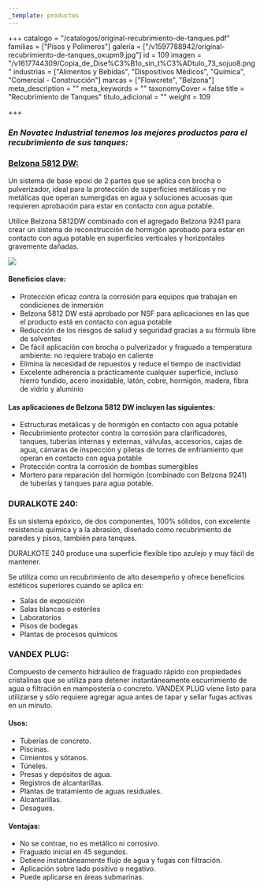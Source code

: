 ```yaml
---
_template: productos
---
```






+++
catalogo = "/catalogos/original-recubrimiento-de-tanques.pdf"
familias = ["Pisos y Polímeros"]
galeria = ["/v1597788942/original-recubrimiento-de-tanques_oxupm9.jpg"]
id = 109
imagen = "/v1617744309/Copia_de_Dise%C3%B1o_sin_t%C3%ADtulo_73_sojuo8.png"
industrias = ["Alimentos y Bebidas", "Dispositivos Médicos", "Química", "Comercial - Construcción"]
marcas = ["Flowcrete", "Belzona"]
meta_description = ""
meta_keywords = ""
taxonomyCover = false
title = "Recubrimiento de Tanques"
titulo_adicional = ""
weight = 109

+++
### **_En Novatec Industrial tenemos los mejores productos para el recubrimiento de sus tanques:_**

### [**Belzona 5812 DW:**](https://www.belzona.com/es/products/5000/5812dw.aspx)

Un sistema de base epoxi de 2 partes que se aplica con brocha o pulverizador, ideal para la protección de superficies metálicas y no metálicas que operan sumergidas en agua y soluciones acuosas que requieren aprobación para estar en contacto con agua potable.

Utilice Belzona 5812DW combinado con el agregado Belzona 9241 para crear un sistema de reconstrucción de hormigón aprobado para estar en contacto con agua potable en superficies verticales y horizontales gravemente dañadas.

![](https://res.cloudinary.com/novatec/v1597788545/5812dw_1_o5gyuw.jpg)

#### Beneficios clave:

* Protección eficaz contra la corrosión para equipos que trabajan en condiciones de inmersión
* Belzona 5812 DW está aprobado por NSF para aplicaciones en las que el producto está en contacto con agua potable
* Reducción de los riesgos de salud y seguridad gracias a su fórmula libre de solventes
* De fácil aplicación con brocha o pulverizador y fraguado a temperatura ambiente: no requiere trabajo en caliente
* Elimina la necesidad de repuestos y reduce el tiempo de inactividad
* Excelente adherencia a prácticamente cualquier superficie, incluso hierro fundido, acero inoxidable, latón, cobre, hormigón, madera, fibra de vidrio y aluminio

#### Las aplicaciones de Belzona 5812 DW incluyen las siguientes:

* Estructuras metálicas y de hormigón en contacto con agua potable
* Recubrimiento protector contra la corrosión para clarificadores, tanques, tuberías internas y externas, válvulas, accesorios, cajas de agua, cámaras de inspección y piletas de torres de enfriamiento que operan en contacto con agua potable
* Protección contra la corrosión de bombas sumergibles
* Mortero para reparación del hormigón (combinado con Belzona 9241) de tuberías y tanques para agua potable.

### DURALKOTE 240:

Es un sistema epóxico, de dos componentes, 100% sólidos, con excelente resistencia química y a la abrasión, diseñado como recubrimiento de paredes y pisos, también para tanques.

DURALKOTE 240 produce una superficie flexible tipo azulejo y muy fácil de mantener.

Se utiliza como un recubrimiento de alto desempeño y ofrece beneficios estéticos superiores cuando se aplica en: 

* Salas de exposición 
* Salas blancas o estériles 
* Laboratorios 
* Pisos de bodegas 
* Plantas de procesos químicos 

### VANDEX PLUG:

Compuesto de cemento hidráulico de fraguado rápido con propiedades cristalinas que se utiliza para detener instantáneamente escurrimiento de agua o filtración en mampostería o concreto. VANDEX PLUG viene listo para utilizarse y sólo requiere agregar agua antes de tapar y sellar fugas activas en un minuto.

#### Usos:

* Tuberías de concreto.
* Piscinas.
* Cimientos y sótanos.
* Túneles.
* Presas y depósitos de agua.
* Registros de alcantarillas.
* Plantas de tratamiento de aguas residuales.
* Alcantarillas.
* Desagues.

#### Ventajas:

* No se contrae, no es metálico ni corrosivo.
* Fraguado inicial en 45 segundos.
* Detiene instantáneamente flujo de agua y fugas con filtración.
* Aplicación sobre lado positivo o negativo.
* Puede aplicarse en áreas submarinas.
